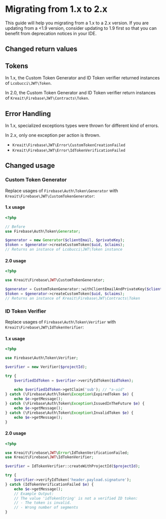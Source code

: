 # Migrating from 1.x to 2.x

This guide will help you migrating from a 1.x to a 2.x version. If you are updating from a <1.9 version, consider
updating to 1.9 first so that you can benefit from deprecation notices in your IDE.

## Changed return values

## Tokens

In 1.x, the Custom Token Generator and ID Token verifier returned instances of `Lcobucci\JWT\Token`.

In 2.0, the Custom Token Generator and ID Token verifier return instances of `Kreait\Firebase\JWT\Contracts\Token`.

## Error Handling

In 1.x, specialized exceptions types were thrown for different kind of errors.

In 2.x, only one exception per action is thrown.

- `Kreait\Firebase\JWT\Error\CustomTokenCreationFailed`
- `Kreait\Firebase\JWT\Error\IdTokenVerificationFailed`

## Changed usage

### Custom Token Generator

Replace usages of `Firebase\Auth\Token\Generator` with `Kreait\Firebase\JWT\CustomTokenGenerator`:

#### 1.x usage

```php
<?php

// Before
use Firebase\Auth\Token\Generator;

$generator = new Generator($clientEmail, $privateKey);
$token = $generator->createCustomToken($uid, $claims);
// Returns an instance of Lcobucci\JWT\Token instance
``` 

#### 2.0 usage

```php
<?php

use Kreait\Firebase\JWT\CustomTokenGenerator;

$generator = CustomTokenGenerator::withClientEmailAndPrivateKey($clientEmail, $privateKey);
$token = $generator->createCustomToken($uid, $claims);
// Returns an instance of Kreait\Firebase\JWT\Contracts\Token
```

### ID Token Verifier

Replace usages of `Firebase\Auth\Token\Verifier` with `Kreait\Firebase\JWT\IdTokenVerifier`:

#### 1.x usage

```php
<?php

use Firebase\Auth\Token\Verifier;

$verifier = new Verifier($projectId);

try {
    $verifiedIdToken = $verifier->verifyIdToken($idToken);
    
    echo $verifiedIdToken->getClaim('sub'); // "a-uid"
} catch (\Firebase\Auth\Token\Exception\ExpiredToken $e) {
    echo $e->getMessage();
} catch (\Firebase\Auth\Token\Exception\IssuedInTheFuture $e) {
    echo $e->getMessage();
} catch (\Firebase\Auth\Token\Exception\InvalidToken $e) {
    echo $e->getMessage();
}
```

#### 2.0 usage

```php
<?php

use Kreait\Firebase\JWT\Error\IdTokenVerificationFailed;
use Kreait\Firebase\JWT\IdTokenVerifier;

$verifier = IdTokenVerifier::createWithProjectId($projectId);

try {
    $verifier->verifyIdToken('header.payload.signature');
} catch (IdTokenVerificationFailed $e) {
    echo $e->getMessage();
    // Example Output:
    // The value 'idTokenString' is not a verified ID token:
    // - The token is invalid.
    // - Wrong number of segments
}
```


